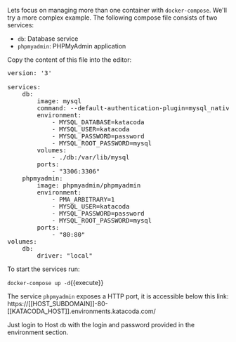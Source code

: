Lets focus on managing more than one container with `docker-compose`. We'll try a more complex example. The following compose file consists of two services:

- `db`: Database service
- `phpmyadmin`: PHPMyAdmin application

Copy the content of this file into the editor:

<pre class="file" data-filename="docker-compose.yml" data-target="replace">version: '3'

services:
    db:
        image: mysql
        command: --default-authentication-plugin=mysql_native_password
        environment:
            - MYSQL_DATABASE=katacoda
            - MYSQL_USER=katacoda
            - MYSQL_PASSWORD=password
            - MYSQL_ROOT_PASSWORD=mysql
        volumes:
            - ./db:/var/lib/mysql
        ports:
            - "3306:3306"
    phpmyadmin:
        image: phpmyadmin/phpmyadmin
        environment:
            - PMA_ARBITRARY=1
            - MYSQL_USER=katacoda
            - MYSQL_PASSWORD=password
            - MYSQL_ROOT_PASSWORD=mysql
        ports:
            - "80:80"
volumes:
    db:
        driver: "local"
</pre>
 
To start the services run:

`docker-compose up -d`{{execute}}
 
The service `phpmyadmin` exposes a HTTP port, it is accessible below this link: https://[[HOST_SUBDOMAIN]]-80-[[KATACODA_HOST]].environments.katacoda.com/

Just login to Host `db` with the login and password provided in the environment section.
